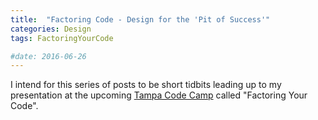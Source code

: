 ```yaml
---
title:  "Factoring Code - Design for the 'Pit of Success'"
categories: Design
tags: FactoringYourCode

#date: 2016-06-26
---
```


I intend for this series of posts to be short tidbits leading up to my presentation at the upcoming [Tampa Code Camp][1] called "Factoring Your Code".


[1]: http://www.tampacodecamp.net